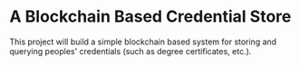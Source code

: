 # A Blockchain Based Credential Store

This project will build a simple blockchain based system for storing and querying peoples' credentials (such as degree certificates, etc.).



